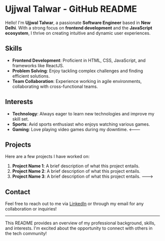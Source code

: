 # Ujjwal Talwar - GitHub README

Hello! I'm **Ujjwal Talwar**, a passionate **Software Engineer** based in **New Delhi**. With a strong focus on **frontend development** and the **JavaScript ecosystem**, I thrive on creating intuitive and dynamic user experiences.

## Skills
- **Frontend Development**: Proficient in HTML, CSS, JavaScript, and frameworks like ReactJS.
- **Problem Solving**: Enjoy tackling complex challenges and finding efficient solutions.
- **Team Collaboration**: Experience working in agile environments, collaborating with cross-functional teams.

## Interests
- **Technology**: Always eager to learn new technologies and improve my skill set.
- **Sports**: Avid sports enthusiast who enjoys watching various games.
- **Gaming**: Love playing video games during my downtime.
<---
## Projects
Here are a few projects I have worked on:
1. **Project Name 1**: A brief description of what this project entails.
2. **Project Name 2**: A brief description of what this project entails.
3. **Project Name 3**: A brief description of what this project entails.
--->
## Contact
Feel free to reach out to me via [LinkedIn](https://www.linkedin.com/in/ujjwal-talwar) or through my email for any collaboration or inquiries!

---

This README provides an overview of my professional background, skills, and interests. I'm excited about the opportunity to connect with others in the tech community!
